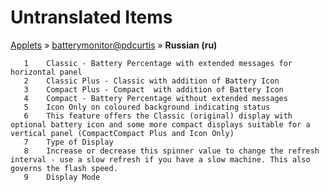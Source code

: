 # Untranslated Items
[Applets](../../../README.md) &#187; [batterymonitor@pdcurtis](../README.md) &#187; **Russian (ru)**

       1	Classic - Battery Percentage with extended messages for horizontal panel
       2	Classic Plus - Classic with addition of Battery Icon
       3	Compact Plus - Compact  with addition of Battery Icon
       4	Compact - Battery Percentage without extended messages
       5	Icon Only on coloured background indicating status
       6	This feature offers the Classic (original) display with optional battery icon and some more compact displays suitable for a vertical panel (CompactCompact Plus and Icon Only)
       7	Type of Display
       8	Increase or decrease this spinner value to change the refresh interval - use a slow refresh if you have a slow machine. This also governs the flash speed.
       9	Display Mode
